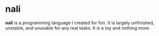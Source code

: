 # nali

**nali** is a programming language I created for fun. It is largely unfinished,
unstable, and unusable for any real tasks. It is a toy and nothing more.
